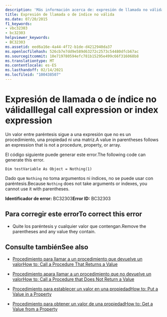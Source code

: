 ```yaml
---
description: 'Más información acerca de: expresión de llamada no válida o expresión de índice'
title: Expresión de llamada o de índice no válida
ms.date: 07/20/2015
f1_keywords:
- vbc32303
- bc32303
helpviewer_keywords:
- BC32303
ms.assetid: eed6a16e-4a44-4f72-b1de-d4212940da37
ms.openlocfilehash: 526cb7e7dd9e589d63272c2573c54480dfcb67ac
ms.sourcegitcommit: 10e719780594efc781b15295e499c66f316068b8
ms.translationtype: MT
ms.contentlocale: es-ES
ms.lasthandoff: 02/14/2021
ms.locfileid: "100438507"
---
```

# <a name="illegal-call-expression-or-index-expression"></a><span data-ttu-id="e4622-103">Expresión de llamada o de índice no válida</span><span class="sxs-lookup"><span data-stu-id="e4622-103">Illegal call expression or index expression</span></span>

<span data-ttu-id="e4622-104">Un valor entre paréntesis sigue a una expresión que no es un procedimiento, una propiedad ni una matriz.</span><span class="sxs-lookup"><span data-stu-id="e4622-104">A value in parentheses follows an expression that is not a procedure, property, or array.</span></span>  
  
 <span data-ttu-id="e4622-105">El código siguiente puede generar este error.</span><span class="sxs-lookup"><span data-stu-id="e4622-105">The following code can generate this error.</span></span>  
  
 `Dim testVariable As Object = Nothing(1)`  
  
 <span data-ttu-id="e4622-106">Dado que `Nothing` no toma argumentos ni índices, no se puede usar con paréntesis.</span><span class="sxs-lookup"><span data-stu-id="e4622-106">Because `Nothing` does not take arguments or indexes, you cannot use it with parentheses.</span></span>  
  
 <span data-ttu-id="e4622-107">**Identificador de error:** BC32303</span><span class="sxs-lookup"><span data-stu-id="e4622-107">**Error ID:** BC32303</span></span>  
  
## <a name="to-correct-this-error"></a><span data-ttu-id="e4622-108">Para corregir este error</span><span class="sxs-lookup"><span data-stu-id="e4622-108">To correct this error</span></span>  
  
- <span data-ttu-id="e4622-109">Quite los paréntesis y cualquier valor que contengan.</span><span class="sxs-lookup"><span data-stu-id="e4622-109">Remove the parentheses and any value they contain.</span></span>  
  
## <a name="see-also"></a><span data-ttu-id="e4622-110">Consulte también</span><span class="sxs-lookup"><span data-stu-id="e4622-110">See also</span></span>

- [<span data-ttu-id="e4622-111">Procedimiento para llamar a un procedimiento que devuelve un valor</span><span class="sxs-lookup"><span data-stu-id="e4622-111">How to: Call a Procedure That Returns a Value</span></span>](../programming-guide/language-features/procedures/how-to-call-a-procedure-that-returns-a-value.md)
- [<span data-ttu-id="e4622-112">Procedimiento apara llamar a un procedimiento que no devuelve un valor</span><span class="sxs-lookup"><span data-stu-id="e4622-112">How to: Call a Procedure that Does Not Return a Value</span></span>](../programming-guide/language-features/procedures/how-to-call-a-procedure-that-does-not-return-a-value.md)

- [<span data-ttu-id="e4622-113">Procedimiento para establecer un valor en una propiedad</span><span class="sxs-lookup"><span data-stu-id="e4622-113">How to: Put a Value in a Property</span></span>](../programming-guide/language-features/procedures/how-to-put-a-value-in-a-property.md)
- [<span data-ttu-id="e4622-114">Procedimiento para obtener un valor de una propiedad</span><span class="sxs-lookup"><span data-stu-id="e4622-114">How to: Get a Value from a Property</span></span>](../programming-guide/language-features/procedures/how-to-get-a-value-from-a-property.md)
